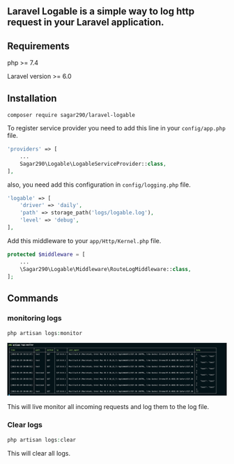 ## Laravel Logable is a simple way to log http request in your Laravel application.

## Requirements

php >= 7.4

Laravel version >= 6.0

## Installation
``` 
composer require sagar290/laravel-logable
```

To register service provider you need to add this line in your `config/app.php` file.
``` php
'providers' => [
    ...
    Sagar290\Logable\LogableServiceProvider::class,
],
```

also, you need add this configuration in `config/logging.php` file.

``` php
'logable' => [
    'driver' => 'daily',
    'path' => storage_path('logs/logable.log'),
    'level' => 'debug',
],
```

Add this middleware to your `app/Http/Kernel.php` file.
``` php
protected $middleware = [
    ...
    \Sagar290\Logable\Middleware\RouteLogMiddleware::class,
];
```

## Commands

### monitoring logs
``` php
php artisan logs:monitor
```
![image laravel logable](./assets/Screenshot1.png)

This will live monitor all incoming requests and log them to the log file.


### Clear logs
``` php
php artisan logs:clear
```
This will clear all logs.
